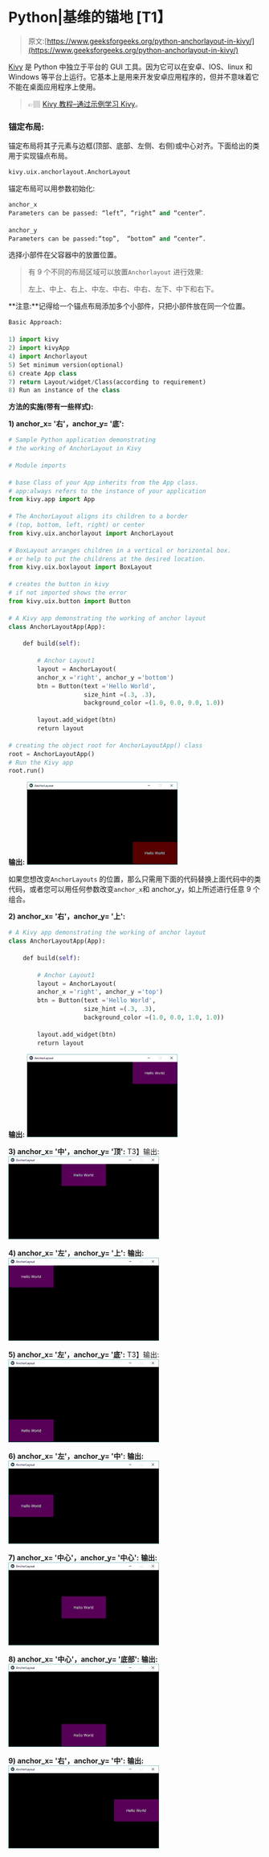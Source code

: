 # Python|基维的锚地 [T1】

> 原文:[https://www.geeksforgeeks.org/python-anchorlayout-in-kivy/](https://www.geeksforgeeks.org/python-anchorlayout-in-kivy/)

[Kivy](https://www.geeksforgeeks.org/kivy-tutorial/) 是 Python 中独立于平台的 GUI 工具。因为它可以在安卓、IOS、linux 和 Windows 等平台上运行。它基本上是用来开发安卓应用程序的，但并不意味着它不能在桌面应用程序上使用。

> 👉🏽 [Kivy 教程–通过示例学习 Kivy](https://www.geeksforgeeks.org/kivy-tutorial/)。

### 锚定布局:

锚定布局将其子元素与边框(顶部、底部、左侧、右侧)或中心对齐。下面给出的类用于实现锚点布局。

```py
kivy.uix.anchorlayout.AnchorLayout
```

锚定布局可以用参数初始化:

```py
anchor_x
Parameters can be passed: “left”, “right” and “center”.

anchor_y
Parameters can be passed:“top”,  “bottom” and “center”.

```

选择小部件在父容器中的放置位置。

> 有 9 个不同的布局区域可以放置`Anchorlayout` 进行效果:
> 
> 左上、中上、右上、中左、中右、中右、左下、中下和右下。

**注意:**记得给一个锚点布局添加多个小部件，只把小部件放在同一个位置。

```py
Basic Approach:

1) import kivy
2) import kivyApp
4) import Anchorlayout
5) Set minimum version(optional)
6) create App class
7) return Layout/widget/Class(according to requirement)
8) Run an instance of the class
```

**方法的实施(带有一些样式):**

**1) anchor_x= '右'，anchor_y= '底':**

```py
# Sample Python application demonstrating
# the working of AnchorLayout in Kivy

# Module imports

# base Class of your App inherits from the App class. 
# app:always refers to the instance of your application 
from kivy.app import App

# The AnchorLayout aligns its children to a border
# (top, bottom, left, right) or center
from kivy.uix.anchorlayout import AnchorLayout

# BoxLayout arranges children in a vertical or horizontal box.
# or help to put the childrens at the desired location.
from kivy.uix.boxlayout import BoxLayout

# creates the button in kivy 
# if not imported shows the error
from kivy.uix.button import Button

# A Kivy app demonstrating the working of anchor layout
class AnchorLayoutApp(App):

    def build(self):

        # Anchor Layout1
        layout = AnchorLayout(
        anchor_x ='right', anchor_y ='bottom')
        btn = Button(text ='Hello World',
                     size_hint =(.3, .3),
                     background_color =(1.0, 0.0, 0.0, 1.0))

        layout.add_widget(btn)
        return layout 

# creating the object root for AnchorLayoutApp() class  
root = AnchorLayoutApp()
# Run the Kivy app
root.run()
```

**输出:**
![](img/afd25210f9109c3466e01aedb2d18551.png)

如果您想改变`AnchorLayouts` 的位置，那么只需用下面的代码替换上面代码中的类代码，或者您可以用任何参数改变`anchor_x`和 anchor_y，如上所述进行任意 9 个组合。

**2) anchor_x= '右'，anchor_y= '上':**

```py
# A Kivy app demonstrating the working of anchor layout
class AnchorLayoutApp(App):

    def build(self):

        # Anchor Layout1
        layout = AnchorLayout(
        anchor_x ='right', anchor_y ='top')
        btn = Button(text ='Hello World',
                     size_hint =(.3, .3),
                     background_color =(1.0, 0.0, 1.0, 1.0))

        layout.add_widget(btn)
        return layout 
```

**输出:**
![](img/1b5e62bea983b4d6007a52374d2700e3.png)

**3) anchor_x= '中'，anchor_y= '顶':**
T3】输出:
![](img/1fe9e19413aae004c25c2715e82314c1.png)

**4) anchor_x= '左'，anchor_y= '上':**
**输出:**
![](img/5e9226344f775c0608cdf1e813d52b4d.png)

**5) anchor_x= '左'，anchor_y= '底':**
T3】输出:
![](img/390d10e7dbde5cd3b0bca870337597e7.png)

**6) anchor_x= '左'，anchor_y= '中':**
**输出:**
![](img/2479bfec8f6cc5d61dcb4e52becc09ce.png)

**7) anchor_x= '中心'，anchor_y= '中心':**
**输出:**
![](img/6951b36e6e0405a4823e64bdbbf761bc.png)

**8) anchor_x= '中心'，anchor_y= '底部':**
**输出:**
![](img/0b4697c5d08e5f5590924b4c0158e5c4.png)

**9) anchor_x= '右'，anchor_y= '中':**
**输出:**
![](img/f011731267daf7707ce519b7badb72cf.png)
